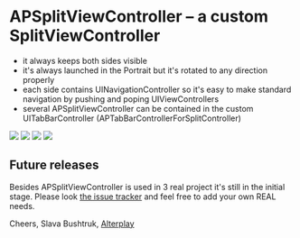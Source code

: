 APSplitViewController – a custom SplitViewController
=====================
* it always keeps both sides visible
* it's always launched in the Portrait but it's rotated to any direction properly
* each side contains UINavigationController so it's easy to make standard navigation by pushing and poping UIViewControllers
* several APSplitViewController can be contained in the custom UITabBarController (APTabBarControllerForSplitController)

[![](http://farm4.static.flickr.com/3447/3378092101_40a62a04b2_m.jpg)](http://farm4.static.flickr.com/3447/3378092101_b064d8e339_o.jpg)
[![](http://1.bp.blogspot.com/-f-nTeqBOFH4/Tb6Ed0Pc7UI/AAAAAAAABXA/6-bCaGSOLgs/s1600/alterplay-APSplitViewController-portrait.png)](http://1.bp.blogspot.com/-f-nTeqBOFH4/Tb6Ed0Pc7UI/AAAAAAAABXA/6-bCaGSOLgs/s1600/alterplay-APSplitViewController-portrait.png)
[![](http://1.bp.blogspot.com/-6JodW49qDGo/Tb6EdgfwKLI/AAAAAAAABW8/xvFUEnr1hVI/s1600/alterplay-APSplitViewController-landscape%25E2%2580%2593root.png)](http://1.bp.blogspot.com/-6JodW49qDGo/Tb6EdgfwKLI/AAAAAAAABW8/xvFUEnr1hVI/s1600/alterplay-APSplitViewController-landscape%25E2%2580%2593root.png)
[![](http://1.bp.blogspot.com/-AIYYk8cI2lg/Tb6EdAiX4HI/AAAAAAAABW4/6zPeARln-lY/s1600/alterplay-APSplitViewController-landscape%25E2%2580%2593subcontroller.png)](http://1.bp.blogspot.com/-AIYYk8cI2lg/Tb6EdAiX4HI/AAAAAAAABW4/6zPeARln-lY/s1600/alterplay-APSplitViewController-landscape%25E2%2580%2593subcontroller.png)


Future releases
---------------
Besides APSplitViewController is used in 3 real project it's still in the initial stage.
Please look [the issue tracker](https://github.com/slatvick/APSplitViewController/issues) and feel free to add your own REAL needs.


Cheers,
Slava Bushtruk, [Alterplay](http://www.alterplay.com)